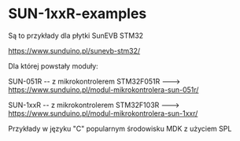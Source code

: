 # SUN-1xxR-examples


Są to przykłady dla płytki SunEVB STM32  

https://www.sunduino.pl/sunevb-stm32/

Dla której powstały moduły:

SUN-051R   -- z mikrokontrolerem STM32F051R    ---> https://www.sunduino.pl/modul-mikrokontrolera-sun-051r/

SUN-1xxR   -- z mikrokontrolerem STM32F103R    ---> https://www.sunduino.pl/modul-mikrokontrolera-sun-1xxr/


Przykłady w języku "C" popularnym środowisku MDK z użyciem SPL
